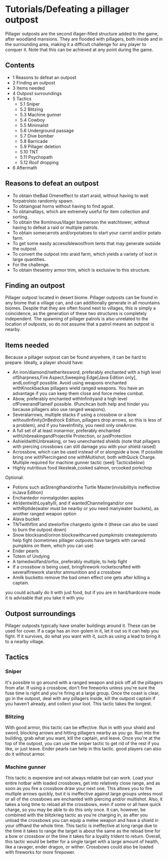 # Tutorials/Defeating a pillager outpost
Pillager outposts are the second illager-filled structure added to the game, after woodland mansions. They are flooded with pillagers, both inside and in the surrounding area, making it a difficult challenge for any player to conquer it. Note that this can be achieved at any point during the game.

## Contents
- 1 Reasons to defeat an outpost
- 2 Finding an outpost
- 3 Items needed
- 4 Outpost surroundings
- 5 Tactics
	- 5.1 Sniper
	- 5.2 Blitzing
	- 5.3 Machine gunner
	- 5.4 Cowboy
	- 5.5 Minimalist
	- 5.6 Underground passage
	- 5.7 Dive bomber
	- 5.8 Barricade
	- 5.9 Pillager deletion
	- 5.10 TNT
	- 5.11 Psychopath
	- 5.12 Roof dropping
- 6 Aftermath

## Reasons to defeat an outpost
- To obtain theBad Omeneffect to start araid, without having to wait forpatrolsto randomly spawn.
- To obtaingoat horns without having to find agoat.
- To obtainallays, which are extremely useful for item collection and sorting.
- To obtain the 8ominous/illager bannerson the watchtower, without having to defeat a raid or multiple patrols.
- To obtain somecarrots and/orpotatoes to start your carrot and/or potato farm.
- To get some easily accessiblewoolfrom tents that may generate outside the outpost.
- To convert the outpost into araid farm, which yields a variety of loot in large quantities.
- For the challenge.
- To obtain thesentry armor trim, which is exclusive to this structure.

## Finding an outpost
Pillager outpost located in desert biome.
Pillager outposts can be found in any biome that a village can, and can additionally generate in all mountains biomes. Despite that they are often found next to villages, this is simply a coincidence, as the generation of these two structures is completely independent. The spawning of pillager patrols is also unrelated to the location of outposts, so do not assume that a patrol means an outpost is nearby.

## Items needed
Because a pillager outpost can be found anywhere, it can be hard to prepare. Ideally, a player should have:

- An iron/diamond/netheritesword, preferably enchanted with a high level ofSharpness,Fire Aspect,Sweeping Edge‌[Java Edition  only], andLootingif possible. Avoid using weapons enchanted withKnockbackas pillagers wield ranged weapons. You have an advantage if you can keep them close and force melee combat.
- Abow, preferably enchanted withInfinityand a high level ofPowerandFlameif possible. (Punchcan both help and hinder you because pillagers also use ranged weapons).
- Severalarrows, multiple stacks if using a crossbow or a bow withoutInfinity(InBedrock Edition, pillagers drop arrows, so this is less of a problem), and if you haveInfinity, you need only oneArrow.
- A full set of at least ironarmor, preferably enchanted withUnbreakingandProjectile Protection, or justProtection
- AshieldwithUnbreaking, or two unenchanted shields (note that pillagers with piercing crossbows can still damage you with your shield raised)
- Acrossbow, which can be used instead of or alongside a bow. If possible bring one withPiercingand one withMultishot, both withQuick Charge. Multiple required for machine gunner tactic (see§ Tacticsbelow)
- Highly nutritious food likesteak,cooked salmon, orcooked porkchop

Optional:

- Potions such asStrengthand/orthe Turtle Master(invisibilityis ineffective inJava Edition)
- Enchantedor normalgolden apples
- AtridentwithLoyaltyIII, and if wantedChannelingand/or one withRiptide(water must be nearby or you need manywater buckets), as another ranged weapon option
- Alava bucket
- TNTwithflint and steelorfire chargesto ignite it (these can also be used to burn the outpost down)
- Snow blocksand/oriron blockswithcarved pumpkinsto creategolemsto help fight (sometimes pillager outposts have targets with carved pumpkins on them, which you can use)
- Ender pearls
- Totem of Undying
- A tamedwolfand/orfox, preferably multiple, to help fight
- If a crossbow is being used, bringfirework rocketscrafted with severalfirework starsfor ammunition and a crossbow
- Amilk bucketto remove the bad omen effect one gets after killing a captain.

you could actually do it with just food, but if you are in hard/hardcore mode it is advisable that you take it with you

## Outpost surroundings
Pillager outposts typically have smaller buildings around it. These can be used for cover. If a cage has an iron golem in it, let it out so it can help you fight. If it survives, do what you want with it, such as using a lead to bring it to a nearby village.

## Tactics
### Sniper
It's possible to go around with a ranged weapon and pick off all the pillagers from afar. If using a crossbow, don't fire fireworks unless you're sure the fuse time is right and you're firing at a large group. Once the coast is clear, go in the outpost, deal with any pillagers inside, kill the outpost captain if you haven't already, and collect your loot. This tactic takes the longest.

### Blitzing
With good armor, this tactic can be effective. Run in with your shield and sword, blocking arrows and hitting pillagers nearby as you go. Run into the building, grab what you want, kill the captain, and leave. Once you're at the top of the outpost, you can use the sniper tactic to get rid of the rest if you like, or just leave. Ender pearls can help in this tactic. good players can also do it without armor.

### Machine gunner
This tactic is expensive and not always reliable but can work. Load your entire hotbar with loaded crossbows, get into relatively close range, and as soon as you fire a crossbow draw your next one. This allows you to fire multiple arrows quickly, but it is ineffective against large groups unless most or all of the crossbows are enchanted with piercing and/or multishot. Also, it takes a long time to reload all the crossbows, even if some or all have quick charge, so you may be able to do this only once. It can, however, be combined with the blitzkrieg tactic as you're charging in, as after you unload the crossbows you can equip a melee weapon and have a shield in your offhand the whole time. This tactic is ineffective at long range due to the time it takes to range the target is about the same as the reload time for a bow or crossbow or the time it takes for a loyalty trident to return. Overall, this tactic would be better for a single target with a large amount of health, like a ravager, ender dragon, or wither. Crossbows could also be loaded with fireworks for more firepower.

